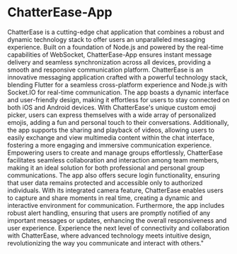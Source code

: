 # ChatterEase-App
ChatterEase is a cutting-edge chat application that combines a robust and dynamic technology 
stack to offer users an unparalleled messaging experience. Built on a foundation of Node.js and powered by the real-time capabilities of WebSocket,
ChatterEase-App ensures instant message delivery and seamless synchronization across all devices, providing a smooth and responsive communication platform.
ChatterEase is an innovative messaging application crafted with a powerful technology stack, blending Flutter for a seamless cross-platform experience and Node.js 
with Socket.IO for real-time communication. The app boasts a dynamic interface and user-friendly design, making it effortless for users to stay connected on both iOS and Android devices.
With ChatterEase's unique custom emoji picker, users can express themselves with a wide array of personalized emojis, adding a fun and personal touch to their conversations.
Additionally, the app supports the sharing and playback of videos, allowing users to easily exchange and view multimedia content within the chat interface, fostering a
more engaging and immersive communication experience.
Empowering users to create and manage groups effortlessly, ChatterEase facilitates seamless collaboration and interaction among team members, making it an ideal solution 
for both professional and personal group communications. The app also offers secure login functionality, ensuring that user data remains protected and accessible only to authorized individuals.
With its integrated camera feature, ChatterEase enables users to capture and share moments in real time, creating a dynamic and interactive environment for communication.
Furthermore, the app includes robust alert handling, ensuring that users are promptly notified of any important messages or updates, enhancing the overall responsiveness and user experience.
Experience the next level of connectivity and collaboration with ChatterEase, where advanced technology meets intuitive design, revolutionizing the way you communicate and interact with others."
